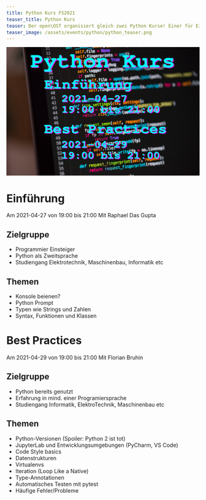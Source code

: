 ```yaml
---
title: Python Kurs FS2021
teaser_title: Python Kurs
teaser: Der open\OST organisiert gleich zwei Python Kurse! Einer für Einsteiger und einer mit Best Practices. Es hat bestimmt für alle was dabei! Wir freuen uns dich im Online Kurs begrüssen zu dürfen. Melde dich jetzt an!
teaser_image: /assets/events/python/python_teaser.png
---
```


![flyer](/assets/events/python/python_teaser.png)

# Einführung
Am 2021-04-27 von 19:00 bis 21:00
Mit Raphael Das Gupta

## Zielgruppe
* Programmier Einsteiger
* Python als Zweitsprache
* Studiengang Elektrotechnik, Maschinenbau, Informatik etc

## Themen
* Konsole beienen?
* Python Prompt
* Typen wie Strings und Zahlen
* Syntax, Funktionen und Klassen

# Best Practices
Am 2021-04-29 von 19:00 bis 21:00
Mit Florian Bruhin

## Zielgruppe
* Python bereits genutzt
* Erfahrung in mind. einer Programiersprache
* Studiengang Informatik, ElektroTechnik, Maschinenbau etc

## Themen
- Python-Versionen (Spoiler: Python 2 ist tot)
- JupyterLab und Entwicklungsumgebungen (PyCharm, VS Code)
- Code Style basics
- Datenstrukturen
- Virtualenvs
- Iteration (Loop Like a Native)
- Type-Annotationen
- Automatisches Testen mit pytest
- Häufige Fehler/Probleme